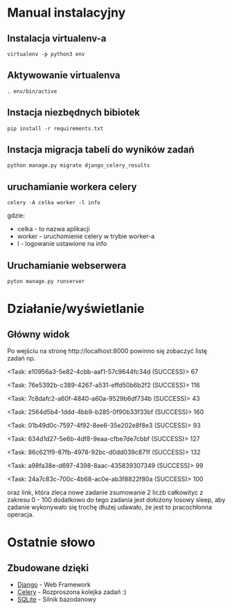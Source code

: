 # Manual instalacyjny
## Instalacja virtualenv-a
```
virtualenv -p python3 env
```
## Aktywowanie virtualenva
```
. env/bin/active
```
## Instacja niezbędnych bibiotek
```
pip install -r requirements.txt
```
## Instacja migracja tabeli do wyników zadań
```
python manage.py migrate django_celery_results
```
## uruchamianie workera celery
```
celery -A celka worker -l info
```
gdzie:

- celka - to nazwa aplikacji
- worker - uruchomienie celery w trybie worker-a
- l - logowanie ustawione na info

## Uruchamianie webserwera
```
pyton manage.py runserver
```

# Działanie/wyświetlanie
## Główny widok

Po wejściu na stronę http://localhost:8000 powinno się zobaczyć listę zadań np.

<Task: e10956a3-5e82-4cbb-aaf1-57c9644fc34d (SUCCESS)> 67

<Task: 76e5392b-c389-4267-a531-effd50b6b2f2 (SUCCESS)> 116

<Task: 7c8dafc2-a60f-4840-a60a-9529b6df734b (SUCCESS)> 43

<Task: 2564d5b4-1ddd-4bb9-b285-0f90b33f33bf (SUCCESS)> 160

<Task: 01b49d0c-7597-4f92-8ee6-35e202e8f8e3 (SUCCESS)> 93

<Task: 634d1d27-5e6b-4df8-9eaa-cfbe7de7cbbf (SUCCESS)> 127

<Task: 86c621f9-87fb-4978-92bc-d0dd039c871f (SUCCESS)> 132

<Task: a98fa38e-d697-4398-8aac-435839307349 (SUCCESS)> 99

<Task: 24a7c83c-700c-4b68-ac0e-ab3f8822f80a (SUCCESS)> 100

oraz link, która zleca nowe zadanie zsumowanie 2 liczb całkowityc z zakresu 0 - 100 dodatkowo do tego zadania jest dołożony losowy sleep, aby zadanie wykonywało się trochę dłużej udawało, że jest to pracochłonna operacja.  

# Ostatnie słowo
## Zbudowane dzięki

* [Django](https://www.djangoproject.com/) - Web Framework
* [Celery](http://www.celeryproject.org/) - Rozproszona kolejka zadań :)
* [SQLite](https://www.sqlite.org/) - Silnik bazodanowy
